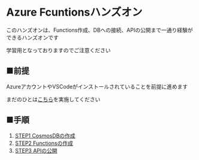 # Azure Fcuntionsハンズオン
このハンズオンは、Functions作成、DBへの接続、APIの公開まで一通り経験ができるハンズオンです

学習用となっておりますのでご注意ください

## ■前提

AzureアカウントやVSCodeがインストールされていることを前提に進めます

まだのひとは[こちら](Setting.md)を実施してください

## ■手順

1. [STEP1 CosmosDBの作成](CreateCosmosDB.md)
1. [STEP2 Functionsの作成](CreateFunctions.md)
1. [STEP3 APIの公開](ReleaseAPI.md)